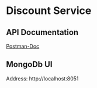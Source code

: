 # Discount Service

## API Documentation
[Postman-Doc](https://documenter.getpostman.com/view/28176839/2sA3XY6xmD)

## MongoDb UI
Address: http://localhost:8051